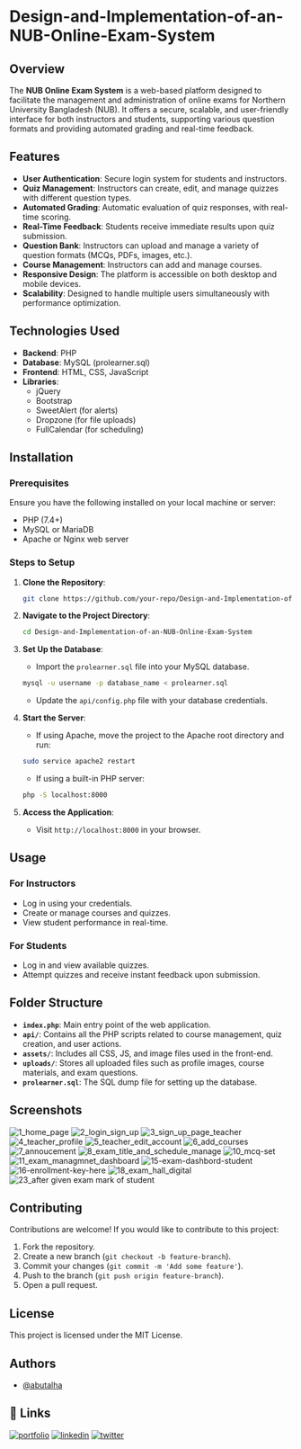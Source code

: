 # Design-and-Implementation-of-an-NUB-Online-Exam-System

## Overview
The **NUB Online Exam System** is a web-based platform designed to facilitate the management and administration of online exams for Northern University Bangladesh (NUB). It offers a secure, scalable, and user-friendly interface for both instructors and students, supporting various question formats and providing automated grading and real-time feedback.

## Features
- **User Authentication**: Secure login system for students and instructors.
- **Quiz Management**: Instructors can create, edit, and manage quizzes with different question types.
- **Automated Grading**: Automatic evaluation of quiz responses, with real-time scoring.
- **Real-Time Feedback**: Students receive immediate results upon quiz submission.
- **Question Bank**: Instructors can upload and manage a variety of question formats (MCQs, PDFs, images, etc.).
- **Course Management**: Instructors can add and manage courses.
- **Responsive Design**: The platform is accessible on both desktop and mobile devices.
- **Scalability**: Designed to handle multiple users simultaneously with performance optimization.

## Technologies Used
- **Backend**: PHP
- **Database**: MySQL (prolearner.sql)
- **Frontend**: HTML, CSS, JavaScript
- **Libraries**:
  - jQuery
  - Bootstrap
  - SweetAlert (for alerts)
  - Dropzone (for file uploads)
  - FullCalendar (for scheduling)

## Installation

### Prerequisites
Ensure you have the following installed on your local machine or server:
- PHP (7.4+)
- MySQL or MariaDB
- Apache or Nginx web server

### Steps to Setup
1. **Clone the Repository**:
    ```bash
    git clone https://github.com/your-repo/Design-and-Implementation-of-an-NUB-Online-Exam-System.git
    ```
2. **Navigate to the Project Directory**:
    ```bash
    cd Design-and-Implementation-of-an-NUB-Online-Exam-System
    ```
3. **Set Up the Database**:
    - Import the `prolearner.sql` file into your MySQL database.
    ```bash
    mysql -u username -p database_name < prolearner.sql
    ```
    - Update the `api/config.php` file with your database credentials.
    
4. **Start the Server**:
    - If using Apache, move the project to the Apache root directory and run:
    ```bash
    sudo service apache2 restart
    ```
    - If using a built-in PHP server:
    ```bash
    php -S localhost:8000
    ```

5. **Access the Application**:
    - Visit `http://localhost:8000` in your browser.

## Usage

### For Instructors
- Log in using your credentials.
- Create or manage courses and quizzes.
- View student performance in real-time.

### For Students
- Log in and view available quizzes.
- Attempt quizzes and receive instant feedback upon submission.

## Folder Structure
- **`index.php`**: Main entry point of the web application.
- **`api/`**: Contains all the PHP scripts related to course management, quiz creation, and user actions.
- **`assets/`**: Includes all CSS, JS, and image files used in the front-end.
- **`uploads/`**: Stores all uploaded files such as profile images, course materials, and exam questions.
- **`prolearner.sql`**: The SQL dump file for setting up the database.

## Screenshots

![1_home_page](https://github.com/user-attachments/assets/65577457-1ce7-4821-9d32-1daa3f557d13)
![2_login_sign_up](https://github.com/user-attachments/assets/495f1abd-20d3-4641-a414-a60f59adbc35)
![3_sign_up_page_teacher](https://github.com/user-attachments/assets/ced385e1-9b2a-4441-9fb4-38e7806fdbb4)
![4_teacher_profile](https://github.com/user-attachments/assets/dd67bd9c-2149-4954-9793-632914f28363)
![5_teacher_edit_account](https://github.com/user-attachments/assets/ab1480be-35f7-407e-af50-e3eb61f4fff1)
![6_add_courses](https://github.com/user-attachments/assets/225563f9-1c32-4a93-9ccd-29b7d2774149)
![7_annoucement](https://github.com/user-attachments/assets/f5813f07-534e-42a5-aa78-97ed98541f7b)
![8_exam_title_and_schedule_manage](https://github.com/user-attachments/assets/dbeafaaf-fb57-4b49-b7cd-7427b6be5f3a)
![10_mcq-set](https://github.com/user-attachments/assets/7edf40f2-0421-4d04-93a4-b6143ea00a60)
![11_exam_managmnet_dashboard](https://github.com/user-attachments/assets/70e827d1-a133-4163-8641-70bb7aaef66b)
![15-exam-dashbord-student](https://github.com/user-attachments/assets/5f96ad46-7601-4c18-a8e0-ffbf6772a904)
![16-enrollment-key-here](https://github.com/user-attachments/assets/b1e306d5-6d0b-452b-b718-214dfb67ff5e)
![18_exam_hall_digital](https://github.com/user-attachments/assets/cda08b8a-46ca-49c4-96a4-a1febec4a161)
![23_after given exam mark of student](https://github.com/user-attachments/assets/5473933a-a2a6-4238-a51b-cb92519179d0)

## Contributing
Contributions are welcome! If you would like to contribute to this project:
1. Fork the repository.
2. Create a new branch (`git checkout -b feature-branch`).
3. Commit your changes (`git commit -m 'Add some feature'`).
4. Push to the branch (`git push origin feature-branch`).
5. Open a pull request.

## License
This project is licensed under the MIT License.

## Authors

- [@abutalha](https://github.com/md-abutalha)


## 🔗 Links
[![portfolio](https://img.shields.io/badge/my_portfolio-000?style=for-the-badge&logo=ko-fi&logoColor=white)](https://github.com/md-abutalha)
[![linkedin](https://img.shields.io/badge/linkedin-0A66C2?style=for-the-badge&logo=linkedin&logoColor=white)](https://www.linkedin.com/in/abu-talha1/)
[![twitter](https://img.shields.io/badge/twitter-1DA1F2?style=for-the-badge&logo=twitter&logoColor=white)](https://x.com/abu_talha0x)

